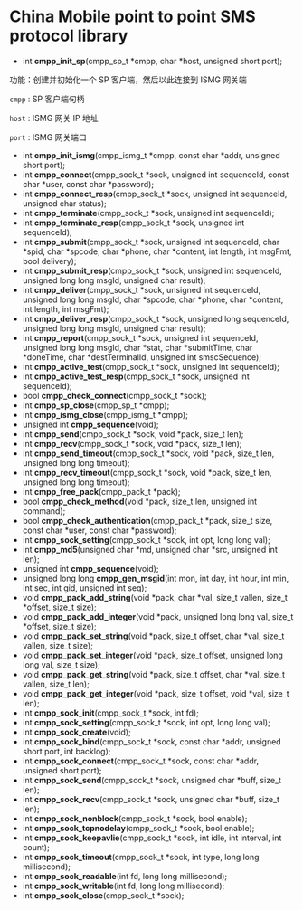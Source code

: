 # China Mobile point to point SMS protocol library 

- int **cmpp_init_sp**(cmpp_sp_t *cmpp, char *host, unsigned short port);

功能：创建并初始化一个 SP 客户端，然后以此连接到 ISMG 网关端

`cmpp` : SP 客户端句柄

`host` : ISMG 网关 IP 地址

`port` : ISMG 网关端口

- int **cmpp_init_ismg**(cmpp_ismg_t *cmpp, const char *addr, unsigned short port);
- int **cmpp_connect**(cmpp_sock_t *sock, unsigned int sequenceId, const char *user, const char *password);
- int **cmpp_connect_resp**(cmpp_sock_t *sock, unsigned int sequenceId, unsigned char status);
- int **cmpp_terminate**(cmpp_sock_t *sock, unsigned int sequenceId);
- int **cmpp_terminate_resp**(cmpp_sock_t *sock, unsigned int sequenceId);
- int **cmpp_submit**(cmpp_sock_t *sock, unsigned int sequenceId, char *spid, char *spcode, char *phone, char *content, int length, int msgFmt, bool delivery);
- int **cmpp_submit_resp**(cmpp_sock_t *sock, unsigned int sequenceId, unsigned long long msgId, unsigned char result);
- int **cmpp_deliver**(cmpp_sock_t *sock, unsigned int sequenceId, unsigned long long msgId, char *spcode, char *phone, char *content, int length, int msgFmt);
- int **cmpp_deliver_resp**(cmpp_sock_t *sock, unsigned long sequenceId, unsigned long long msgId, unsigned char result);
- int **cmpp_report**(cmpp_sock_t *sock, unsigned int sequenceId, unsigned long long msgId, char *stat, char *submitTime, char *doneTime, char *destTerminalId, unsigned int smscSequence);
- int **cmpp_active_test**(cmpp_sock_t *sock, unsigned int sequenceId);
- int **cmpp_active_test_resp**(cmpp_sock_t *sock, unsigned int sequenceId);
- bool **cmpp_check_connect**(cmpp_sock_t *sock);
- int **cmpp_sp_close**(cmpp_sp_t *cmpp);
- int **cmpp_ismg_close**(cmpp_ismg_t *cmpp);
- unsigned int **cmpp_sequence**(void);
- int **cmpp_send**(cmpp_sock_t *sock, void *pack, size_t len);
- int **cmpp_recv**(cmpp_sock_t *sock, void *pack, size_t len);
- int **cmpp_send_timeout**(cmpp_sock_t *sock, void *pack, size_t len, unsigned long long timeout);
- int **cmpp_recv_timeout**(cmpp_sock_t *sock, void *pack, size_t len, unsigned long long timeout);
- int **cmpp_free_pack**(cmpp_pack_t *pack);
- bool **cmpp_check_method**(void *pack, size_t len, unsigned int command);
- bool **cmpp_check_authentication**(cmpp_pack_t *pack, size_t size, const char *user, const char *password);
- int **cmpp_sock_setting**(cmpp_sock_t *sock, int opt, long long val);
- int **cmpp_md5**(unsigned char *md, unsigned char *src, unsigned int len);
- unsigned int **cmpp_sequence**(void);
- unsigned long long **cmpp_gen_msgid**(int mon, int day, int hour, int min, int sec, int gid, unsigned int seq);
- void **cmpp_pack_add_string**(void *pack, char *val, size_t vallen, size_t *offset, size_t size);
- void **cmpp_pack_add_integer**(void *pack, unsigned long long val, size_t *offset, size_t size);
- void **cmpp_pack_set_string**(void *pack, size_t offset, char *val, size_t vallen, size_t size);
- void **cmpp_pack_set_integer**(void *pack, size_t offset, unsigned long long val, size_t size);
- void **cmpp_pack_get_string**(void *pack, size_t offset, char *val, size_t vallen, size_t len);
- void **cmpp_pack_get_integer**(void *pack, size_t offset, void *val, size_t len);
- int **cmpp_sock_init**(cmpp_sock_t *sock, int fd);
- int **cmpp_sock_setting**(cmpp_sock_t *sock, int opt, long long val);
- int **cmpp_sock_create**(void);
- int **cmpp_sock_bind**(cmpp_sock_t *sock, const char *addr, unsigned short port, int backlog);
- int **cmpp_sock_connect**(cmpp_sock_t *sock, const char *addr, unsigned short port);
- int **cmpp_sock_send**(cmpp_sock_t *sock, unsigned char *buff, size_t len);
- int **cmpp_sock_recv**(cmpp_sock_t *sock, unsigned char *buff, size_t len);
- int **cmpp_sock_nonblock**(cmpp_sock_t *sock, bool enable);
- int **cmpp_sock_tcpnodelay**(cmpp_sock_t *sock, bool enable);
- int **cmpp_sock_keepavlie**(cmpp_sock_t *sock, int idle, int interval, int count);
- int **cmpp_sock_timeout**(cmpp_sock_t *sock, int type, long long millisecond);
- int **cmpp_sock_readable**(int fd, long long millisecond);
- int **cmpp_sock_writable**(int fd, long long millisecond);
- int **cmpp_sock_close**(cmpp_sock_t *sock);